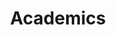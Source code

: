 ---
layout: academichistory
title: Academics
permalink: /academics/
nav: true
nav_order: 1
social: true # includes social icons at the bottom of the page
splitinformation: true
---